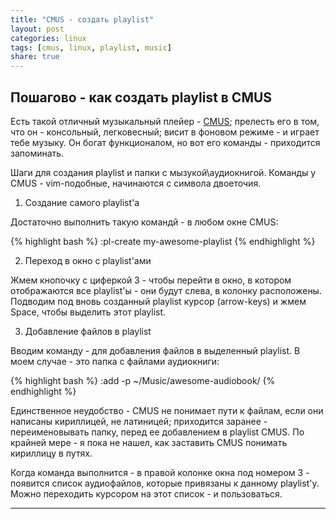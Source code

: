 ```yaml
---
title: "CMUS - создать playlist"
layout: post
categories: linux
tags: [cmus, linux, playlist, music]
share: true
---
```


## Пошагово - как создать playlist в CMUS

Есть такой отличный музыкальный плейер - [CMUS][1]; прелесть его в том, что он - консольный, легковесный; висит в фоновом режиме - и играет тебе музыку. Он богат функционалом, но вот его команды - приходится запоминать.

Шаги для создания playlist и папки с мызукой\аудиокнигой. Команды у CMUS - vim-подобные, начинаются с символа двоеточия.

1. Создание самого playlist'а

Достаточно выполнить такую командй - в любом окне CMUS:

{% highlight bash %}
:pl-create my-awesome-playlist
{% endhighlight %}

2. Переход в окно с playlist'ами

Жмем кнопочку с циферкой 3 - чтобы перейти в окно, в котором отображаются все playlist'ы - они будут слева, в колонку расположены. Подводим под вновь созданный playlist курсор (arrow-keys) и жмем Space, чтобы выделить этот playlist.

3. Добавление файлов в playlist

Вводим команду - для добавления файлов в выделенный playlist. В моем случае - это папка с файлами аудиокниги:

{% highlight bash %}
:add -p ~/Music/awesome-audiobook/
{% endhighlight %}

Единственное неудобство - CMUS не понимает пути к файлам, если они написаны кириллицей, не латиницей; приходится заранее - переименовывать папку, перед ее добавлением в playlist CMUS. По крайней мере - я пока не нашел, как заставить CMUS понимать кириллицу в путях.

Когда команда выполнится - в правой колонке окна под номером 3 - появится список аудиофайлов, которые привязаны к данному playlist'у. Можно переходить курсором на этот список - и пользоваться.

***
[1]: https://cmus.github.io/ "Console music player for Unix-like operating systems"
